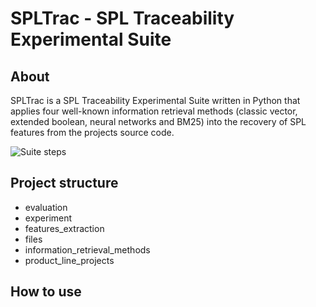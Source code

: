 # SPLTrac - SPL Traceability Experimental Suite

## About
SPLTrac is a SPL Traceability Experimental Suite written in Python that applies four well-known information retrieval methods (classic vector, extended boolean, neural networks and BM25) into the recovery of SPL features from the projects source code.

![Suite steps](blob/master/steps.png)

## Project structure

* evaluation
* experiment
* features_extraction
* files
* information_retrieval_methods
* product_line_projects

## How to use
